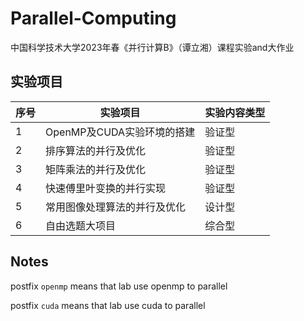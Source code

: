 # Parallel-Computing

中国科学技术大学2023年春《并行计算B》（谭立湘）课程实验and大作业

## 实验项目
|序号|实验项目|实验内容类型|
|---|-------|----------|
|1|OpenMP及CUDA实验环境的搭建|验证型|
|2|排序算法的并行及优化|验证型|
|3|矩阵乘法的并行及优化|验证型|
|4|快速傅里叶变换的并行实现|验证型|
|5|常用图像处理算法的并行及优化|设计型|
|6|自由选题大项目|综合型|

## Notes
postfix `openmp` means that lab use openmp to parallel

postfix `cuda` means that lab use cuda to parallel
